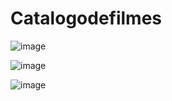 # Catalogodefilmes

![image](https://github.com/paamelapaz/Catalogodefilmes/assets/104845528/b9c03508-8c1e-447b-822e-63a7f458cb6f)



![image](https://github.com/paamelapaz/Catalogodefilmes/assets/104845528/f0f283e9-1ac1-4cd7-b0d2-28070995087f)




![image](https://github.com/paamelapaz/Catalogodefilmes/assets/104845528/411c26af-f866-46ed-8f42-f774874d933e)
